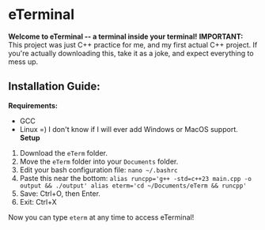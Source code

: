# eTerminal
**Welcome to eTerminal -- a terminal inside your terminal!**
**IMPORTANT:** This project was just C++ practice for me, and my first actual C++ project. If you're actually downloading this, take it as a joke, and expect everything to mess up.
## Installation Guide:
**Requirements:**
- GCC
- Linux =) I don't know if I will ever add Windows or MacOS support.
**Setup**
1. Download the `eTerm` folder.
2. Move the `eTerm` folder into your `Documents` folder.
3. Edit your bash configuration file: `nano ~/.bashrc`
4. Paste this near the bottom:
`alias runcpp='g++ -std=c++23 main.cpp -o output && ./output'
alias eterm='cd ~/Documents/eTerm && runcpp'`
5. Save: Ctrl+O, then Enter.
6. Exit: Ctrl+X

Now you can type `eterm` at any time to access eTerminal!
